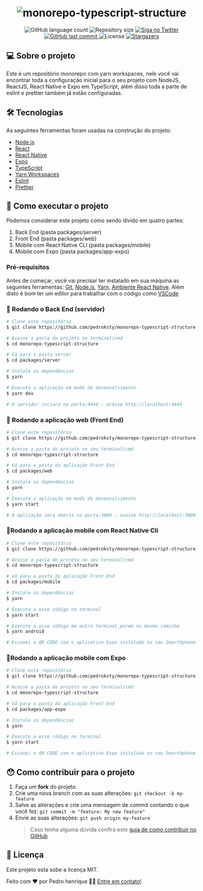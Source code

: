 <h1 align="center">
    <img alt="monorepo-typescript-structure" title="monorepo-typescript-structure" src="https://i.imgur.com/uZOaY2S.png" />
</h1>

<p align="center">
  <img alt="GitHub language count" src="https://img.shields.io/github/languages/count/pedroksty/monorepo-typescript-structure?color=%2304D361">

  <img alt="Repository size" src="https://img.shields.io/github/repo-size/pedroksty/monorepo-typescript-structure">

  <a href="https://www.twitter.com/pedroksty/">
    <img alt="Siga no Twitter" src="https://img.shields.io/twitter/url?url=https%3A%2F%2Fgithub.com%2Fpedroksty%2Fnlw1">
  </a>
	
  
  <a href="https://github.com/pedroksty/monorepo-typescript-structure/commits/master">
    <img alt="GitHub last commit" src="https://img.shields.io/github/last-commit/pedroksty/monorepo-typescript-structure">
  </a>

  <img alt="License" src="https://img.shields.io/badge/license-MIT-brightgreen">
   <a href="https://github.com/pedroksty/monorepo-typescript-structure/stargazers">
    <img alt="Stargazers" src="https://img.shields.io/github/stars/pedroksty/monorepo-typescript-structure?style=social">
  </a>
</p>

## 💻 Sobre o projeto

Este é um repositório monorepo com yarn workspaces, nele você vai encontrar toda a configuração inicial para o seu projeto com NodeJS, ReactJS, React Native e Expo em TypeScript, além disso toda a parte de eslint e prettier também já estão configuradas.

## 🛠 Tecnologias

As seguintes ferramentas foram usadas na construção do projeto:

- [Node.js][nodejs]
- [React][reactjs]
- [React Native][rn]
- [Expo][expo]
- [TypeScript][typescript]
- [Yarn Workspaces][yarn-workspaces]
- [Eslint][eslint]
- [Prettier][prettier]

## 🚀 Como executar o projeto

Podemos considerar este projeto como sendo divido em quatro partes:

1. Back End (pasta packages/server)
2. Front End (pasta packages/web)
3. Mobile com React Native CLI (pasta packages/mobile)
4. Mobile com Expo (pasta packages/app-expo)

### Pré-requisitos

Antes de começar, você vai precisar ter instalado em sua máquina as seguintes ferramentas:
[Git](https://git-scm.com), [Node.js][nodejs], [Yarn][yarn], [Ambiente React Native][react-native-docs].
Além disto é bom ter um editor para trabalhar com o código como [VSCode][vscode]

### 🎲 Rodando o Back End (servidor)

```bash
# Clone este repositório
$ git clone https://github.com/pedroksty/monorepo-typescript-structure.git

# Acesse a pasta do projeto no terminal/cmd
$ cd monorepo-typescript-structure

# Vá para a pasta server
$ cd packages/server

# Instale as dependências
$ yarn

# Execute a aplicação em modo de desenvolvimento
$ yarn dev

# O servidor inciará na porta:4444 - acesse http://localhost:4444
```

### 🧭 Rodando a aplicação web (Front End)

```bash
# Clone este repositório
$ git clone https://github.com/pedroksty/monorepo-typescript-structure.git

# Acesse a pasta do projeto no seu terminal/cmd
$ cd monorepo-typescript-structure

# Vá para a pasta da aplicação Front End
$ cd packages/web

# Instale as dependências
$ yarn

# Execute a aplicação em modo de desenvolvimento
$ yarn start

# A aplicação será aberta na porta:3000 - acesse http://localhost:3000
```

### 📱Rodando a aplicação mobile com React Native Cli

```bash
# Clone este repositório
$ git clone https://github.com/pedroksty/monorepo-typescript-structure.git

# Acesse a pasta do projeto no seu terminal/cmd
$ cd monorepo-typescript-structure

# Vá para a pasta da aplicação Front End
$ cd packages/mobile

# Instale as dependências
$ yarn

# Execute a esse código no terminal
$ yarn start

# Execute a esse código em outro terminal porém no mesmo caminho
$ yarn android

# Escanei o QR CODE com o aplicativo Expo instalado no seu Smarthphone
```

### 📱Rodando a aplicação mobile com Expo

```bash
# Clone este repositório
$ git clone https://github.com/pedroksty/monorepo-typescript-structure.git

# Acesse a pasta do projeto no seu terminal/cmd
$ cd monorepo-typescript-structure

# Vá para a pasta da aplicação Front End
$ cd packages/app-expo

# Instale as dependências
$ yarn

# Execute a esse código no terminal
$ yarn start

# Escanei o QR CODE com o aplicativo Expo instalado no seu Smarthphone
```

## 😯 Como contribuir para o projeto

1. Faça um **fork** do projeto.
2. Crie uma nova branch com as suas alterações: `git checkout -b my-feature`
3. Salve as alterações e crie uma mensagem de commit contando o que você fez: `git commit -m "feature: My new feature"`
4. Envie as suas alterações: `git push origin my-feature`
   > Caso tenha alguma dúvida confira este [guia de como contribuir no GitHub](https://github.com/firstcontributions/first-contributions)

## 📝 Licença

Este projeto esta sobe a licença MIT.

Feito com ❤️ por Pedro henrique 👋🏽 [Entre em contato!](https://www.linkedin.com/in/pedro-henrique-b9541a199/)

[nodejs]: https://nodejs.org/
[typescript]: https://www.typescriptlang.org/
[expo]: https://expo.io/
[reactjs]: https://reactjs.org
[rn]: https://facebook.github.io/react-native/
[yarn]: https://yarnpkg.com/
[vscode]: https://code.visualstudio.com/
[vceditconfig]: https://marketplace.visualstudio.com/items?itemName=EditorConfig.EditorConfig
[license]: https://opensource.org/licenses/MIT
[vceslint]: https://marketplace.visualstudio.com/items?itemName=dbaeumer.vscode-eslint
[prettier]: https://marketplace.visualstudio.com/items?itemName=esbenp.prettier-vscode
[rs]: https://rocketseat.com.br
[yarn]: https://yarnpkg.com/getting-started/install
[yarn-workspaces]: https://classic.yarnpkg.com/en/docs/workspaces/
[eslint]: https://eslint.org/
[prettier]: https://prettier.io/
[react-native-docs]: https://react-native.rocketseat.dev/
